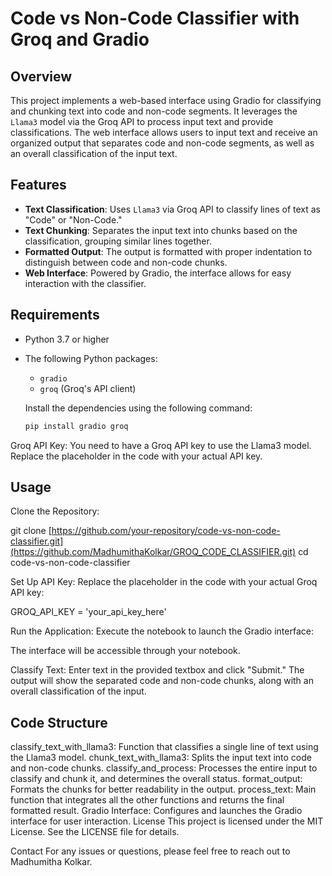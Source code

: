# Code vs Non-Code Classifier with Groq and Gradio

## Overview

This project implements a web-based interface using Gradio for classifying and chunking text into code and non-code segments. It leverages the `Llama3` model via the Groq API to process input text and provide classifications. The web interface allows users to input text and receive an organized output that separates code and non-code segments, as well as an overall classification of the input text.

## Features

- **Text Classification**: Uses `Llama3` via Groq API to classify lines of text as "Code" or "Non-Code."
- **Text Chunking**: Separates the input text into chunks based on the classification, grouping similar lines together.
- **Formatted Output**: The output is formatted with proper indentation to distinguish between code and non-code chunks.
- **Web Interface**: Powered by Gradio, the interface allows for easy interaction with the classifier.

## Requirements

- Python 3.7 or higher
- The following Python packages:
  - `gradio`
  - `groq` (Groq's API client)
  
  Install the dependencies using the following command:
  
  ```bash
  pip install gradio groq

Groq API Key: You need to have a Groq API key to use the Llama3 model. Replace the placeholder in the code with your actual API key.

## Usage

Clone the Repository:

git clone [https://github.com/your-repository/code-vs-non-code-classifier.git](https://github.com/MadhumithaKolkar/GROQ_CODE_CLASSIFIER.git)
cd code-vs-non-code-classifier

Set Up API Key:
Replace the placeholder in the code with your actual Groq API key:

GROQ_API_KEY = 'your_api_key_here'

Run the Application:
Execute the notebook to launch the Gradio interface:

The interface will be accessible through your notebook.

Classify Text:
Enter text in the provided textbox and click "Submit." The output will show the separated code and non-code chunks, along with an overall classification of the input.

## Code Structure

classify_text_with_llama3: Function that classifies a single line of text using the Llama3 model.
chunk_text_with_llama3: Splits the input text into code and non-code chunks.
classify_and_process: Processes the entire input to classify and chunk it, and determines the overall status.
format_output: Formats the chunks for better readability in the output.
process_text: Main function that integrates all the other functions and returns the final formatted result.
Gradio Interface: Configures and launches the Gradio interface for user interaction.
License
This project is licensed under the MIT License. See the LICENSE file for details.

Contact
For any issues or questions, please feel free to reach out to Madhumitha Kolkar.
